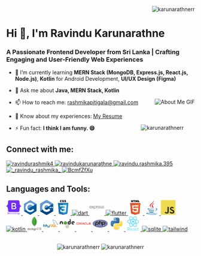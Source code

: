 <p align="right">
  <img src="https://komarev.com/ghpvc/?username=karunarathnerr&label=Profile%20views&color=0e75b6&style=flat" alt="karunarathnerr" />
</p>

# Hi 👋, I'm Ravindu Karunarathne

### A Passionate Frontend Developer from Sri Lanka | Crafting Engaging and User-Friendly Web Experiences

- 🌱 I’m currently learning **MERN Stack (MongoDB, Express.js, React.js, Node.js)**, **Kotlin** for Android Development, **UI/UX Design (Figma)**
  
- 💬 Ask me about **Java, MERN Stack, Kotlin**
   
- 📫 How to reach me: [rashmikapitigala@gmail.com](mailto:rashmikapitigala@gmail.com)
  <img align="right" src="https://raw.githubusercontent.com/7oSkaaa/7oSkaaa/refs/heads/main/Images/about_me.gif" alt="About Me GIF" />
- 📄 Know about my experiences: [My Resume](https://mysliit-my.sharepoint.com/:b:/g/personal/it22284198_my_sliit_lk/EajjtdPNdYBBtEClE_X7X5QBkigQ82qhsxvUegsF3XMjWA?e=DRfmbg)
  
  <img align="right" src="https://github-readme-stats.vercel.app/api/top-langs?username=karunarathnerr&show_icons=true&locale=en&layout=compact&theme=radical" alt="karunarathnerr" width="30%"/>
- ⚡ Fun fact: **I think I am funny. 😄**

  
## Connect with me:

  <div align="left">
    <a href="https://twitter.com/ravindurashmik4" target="_blank">
      <img src="https://raw.githubusercontent.com/rahuldkjain/github-profile-readme-generator/master/src/images/icons/Social/twitter.svg" alt="ravindurashmik4" height="30" width="40" />
    </a>
    <a href="https://linkedin.com/in/ravindukarunarathne" target="_blank">
      <img src="https://raw.githubusercontent.com/rahuldkjain/github-profile-readme-generator/master/src/images/icons/Social/linked-in-alt.svg" alt="ravindukarunarathne" height="30" width="40" />
    </a>
    <a href="https://fb.com/ravindu.rashmika.395" target="_blank">
      <img src="https://raw.githubusercontent.com/rahuldkjain/github-profile-readme-generator/master/src/images/icons/Social/facebook.svg" alt="ravindu.rashmika.395" height="30" width="40" />
    </a>
    <a href="https://instagram.com/_ravindu_rashmika_" target="_blank">
      <img src="https://raw.githubusercontent.com/rahuldkjain/github-profile-readme-generator/master/src/images/icons/Social/instagram.svg" alt="_ravindu_rashmika_" height="30" width="40" />
    </a>
    <a href="https://discord.gg/BcmfZfXu" target="_blank">
      <img src="https://raw.githubusercontent.com/rahuldkjain/github-profile-readme-generator/master/src/images/icons/Social/discord.svg" alt="BcmfZfXu" height="30" width="40" />
    </a>
  </div>
  
  ## Languages and Tools:
  
  <div aligh="left">
    <a href="https://getbootstrap.com" target="_blank" rel="noreferrer">
      <img src="https://raw.githubusercontent.com/devicons/devicon/master/icons/bootstrap/bootstrap-plain-wordmark.svg" alt="bootstrap" width="40" height="40"/>
    </a>
    <a href="https://www.cprogramming.com/" target="_blank" rel="noreferrer">
      <img src="https://raw.githubusercontent.com/devicons/devicon/master/icons/c/c-original.svg" alt="c" width="40" height="40"/>
    </a>
    <a href="https://www.w3schools.com/cpp/" target="_blank" rel="noreferrer">
      <img src="https://raw.githubusercontent.com/devicons/devicon/master/icons/cplusplus/cplusplus-original.svg" alt="cplusplus" width="40" height="40"/>
    </a>
    <a href="https://www.w3schools.com/css/" target="_blank" rel="noreferrer">
      <img src="https://raw.githubusercontent.com/devicons/devicon/master/icons/css3/css3-original-wordmark.svg" alt="css3" width="40" height="40"/>
    </a>
    <a href="https://dart.dev" target="_blank" rel="noreferrer">
      <img src="https://www.vectorlogo.zone/logos/dartlang/dartlang-icon.svg" alt="dart" width="40" height="40"/>
    </a>
    <a href="https://expressjs.com" target="_blank" rel="noreferrer">
      <img src="https://raw.githubusercontent.com/devicons/devicon/master/icons/express/express-original-wordmark.svg" alt="express" width="40" height="40"/>
    </a>
    <a href="https://flutter.dev" target="_blank" rel="noreferrer">
      <img src="https://www.vectorlogo.zone/logos/flutterio/flutterio-icon.svg" alt="flutter" width="40" height="40"/>
    </a>
    <a href="https://www.w3.org/html/" target="_blank" rel="noreferrer">
      <img src="https://raw.githubusercontent.com/devicons/devicon/master/icons/html5/html5-original-wordmark.svg" alt="html5" width="40" height="40"/>
    </a>
    <a href="https://www.java.com" target="_blank" rel="noreferrer">
      <img src="https://raw.githubusercontent.com/devicons/devicon/master/icons/java/java-original.svg" alt="java" width="40" height="40"/>
    </a>
    <a href="https://developer.mozilla.org/en-US/docs/Web/JavaScript" target="_blank" rel="noreferrer">
      <img src="https://raw.githubusercontent.com/devicons/devicon/master/icons/javascript/javascript-original.svg" alt="javascript" width="40" height="40"/>
    </a>
    <a href="https://kotlinlang.org" target="_blank" rel="noreferrer">
      <img src="https://www.vectorlogo.zone/logos/kotlinlang/kotlinlang-icon.svg" alt="kotlin" width="40" height="40"/>
    </a>
    <a href="https://www.mongodb.com/" target="_blank" rel="noreferrer">
      <img src="https://raw.githubusercontent.com/devicons/devicon/master/icons/mongodb/mongodb-original-wordmark.svg" alt="mongodb" width="40" height="40"/>
    </a>
    <a href="https://www.mysql.com/" target="_blank" rel="noreferrer">
      <img src="https://raw.githubusercontent.com/devicons/devicon/master/icons/mysql/mysql-original-wordmark.svg" alt="mysql" width="40" height="40"/>
    </a>
    <a href="https://nodejs.org" target="_blank" rel="noreferrer">
      <img src="https://raw.githubusercontent.com/devicons/devicon/master/icons/nodejs/nodejs-original-wordmark.svg" alt="nodejs" width="40" height="40"/>
    </a>
    <a href="https://www.oracle.com/" target="_blank" rel="noreferrer">
      <img src="https://raw.githubusercontent.com/devicons/devicon/master/icons/oracle/oracle-original.svg" alt="oracle" width="40" height="40"/>
    </a>
    <a href="https://www.php.net" target="_blank" rel="noreferrer">
      <img src="https://raw.githubusercontent.com/devicons/devicon/master/icons/php/php-original.svg" alt="php" width="40" height="40"/>
    </a>
    <a href="https://www.python.org" target="_blank" rel="noreferrer">
      <img src="https://raw.githubusercontent.com/devicons/devicon/master/icons/python/python-original.svg" alt="python" width="40" height="40"/>
    </a>
    <a href="https://reactjs.org/" target="_blank" rel="noreferrer">
      <img src="https://raw.githubusercontent.com/devicons/devicon/master/icons/react/react-original-wordmark.svg" alt="react" width="40" height="40"/>
    </a>
    <a href="https://www.sqlite.org/" target="_blank" rel="noreferrer">
      <img src="https://www.vectorlogo.zone/logos/sqlite/sqlite-icon.svg" alt="sqlite" width="40" height="40"/>
    </a>
    <a href="https://tailwindcss.com/" target="_blank" rel="noreferrer">
      <img src="https://www.vectorlogo.zone/logos/tailwindcss/tailwindcss-icon.svg" alt="tailwind" width="40" height="40"/>
    </a>
  </div>

  <br>
  
<p align="center">
  <img src="https://github-readme-streak-stats.herokuapp.com/?user=karunarathnerr&theme=radical" alt="karunarathnerr" border="0" width="43%" />
  <img src="https://github-readme-stats.vercel.app/api?username=karunarathnerr&show_icons=true&locale=en&theme=radical" alt="karunarathnerr" border="0" width="40.5%" />
</p>


